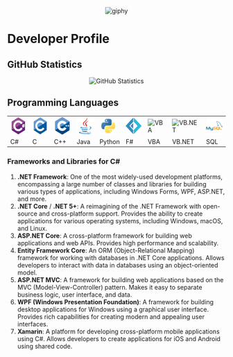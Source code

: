 <div align="center">
  <img src="https://github.com/unkn-source/unkn-source/assets/165537535/06f81c01-b6fb-4592-87d1-8b0484987fd5" alt="giphy" width="500"/>
</div>

# Developer Profile
## GitHub Statistics
<div align="center">
  <img src="https://github-readme-stats.vercel.app/api?username=unkn-source&show_icons=true&theme=radical" alt="GitHub Statistics"/>
</div>

## Programming Languages
<table align="center">
  <tr>
    <td><img src="https://raw.githubusercontent.com/devicons/devicon/master/icons/csharp/csharp-original.svg" alt="C#" width="40" height="40"/></td>
    <td><img src="https://raw.githubusercontent.com/devicons/devicon/master/icons/c/c-original.svg" alt="C" width="40" height="40"/></td>
    <td><img src="https://raw.githubusercontent.com/devicons/devicon/master/icons/cplusplus/cplusplus-original.svg" alt="C++" width="40" height="40"/></td>
    <td><img src="https://raw.githubusercontent.com/devicons/devicon/master/icons/java/java-original.svg" alt="Java" width="40" height="40"/></td>
    <td><img src="https://raw.githubusercontent.com/devicons/devicon/master/icons/python/python-original.svg" alt="Python" width="40" height="40"/></td>
    <td><img src="https://raw.githubusercontent.com/devicons/devicon/master/icons/fsharp/fsharp-original.svg" alt="F#" width="40" height="40"/></td>
    <td><img src="https://github.com/unkn-source/unkn-source/assets/165537535/1c861892-184d-42c8-85dd-1952f20ec2d5" alt="VBA" width="40" height="40"/></td>
    <td><img src="https://upload.wikimedia.org/wikipedia/commons/4/40/VB.NET_Logo.svg" alt="VB.NET" width="40" height="40"/></td>
    <td><img src="https://raw.githubusercontent.com/devicons/devicon/master/icons/mysql/mysql-original-wordmark.svg" alt="SQL" width="40" height="40"/></td>
  </tr>
  <tr>
    <td>C#</td>
    <td>C</td>
    <td>C++</td>
    <td>Java</td>
    <td>Python</td>
    <td>F#</td>
    <td>VBA</td>
    <td>VB.NET</td>
    <td>SQL</td>
  </tr>
</table>

### Frameworks and Libraries for C#
1. **.NET Framework**: One of the most widely-used development platforms, encompassing a large number of classes and libraries for building various types of applications, including Windows Forms, WPF, ASP.NET, and more.
2. **.NET Core** / **.NET 5+**: A reimagining of the .NET Framework with open-source and cross-platform support. Provides the ability to create applications for various operating systems, including Windows, macOS, and Linux.
3. **ASP.NET Core**: A cross-platform framework for building web applications and web APIs. Provides high performance and scalability.
4. **Entity Framework Core**: An ORM (Object-Relational Mapping) framework for working with databases in .NET Core applications. Allows developers to interact with data in databases using an object-oriented model.
5. **ASP.NET MVC**: A framework for building web applications based on the MVC (Model-View-Controller) pattern. Makes it easy to separate business logic, user interface, and data.
6. **WPF (Windows Presentation Foundation)**: A framework for building desktop applications for Windows using a graphical user interface. Provides rich capabilities for creating modern and appealing user interfaces.
7. **Xamarin**: A platform for developing cross-platform mobile applications using C#. Allows developers to create applications for iOS and Android using shared code.

